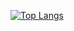 [![Top Langs](https://github-readme-stats.vercel.app/api/top-langs/?username=haruki26&layout=compact&theme=tokyonight)](https://github.com/anuraghazra/github-readme-stats)


<!---
haruki26/haruki26 is a ✨ special ✨ repository because its `README.md` (this file) appears on your GitHub profile.
You can click the Preview link to take a look at your changes.
--->
